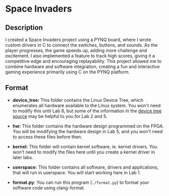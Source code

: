 # Space Invaders

## Description
I created a Space Invaders project using a PYNQ board, where I wrote custom drivers in C to connect the switches, buttons, and sounds. As the player progresses, the game speeds up, adding more challenge and excitement. I also implemented a feature to track high scores, giving it a competitive edge and encouraging replayability. This project allowed me to combine hardware and software integration, creating a fun and interactive gaming experience primarily using C on the PYNQ platform.


## Format
 
 * **device_tree:** This folder contains the Linux Device Tree, which enumerates all hardware available to the Linux system.  You won't need to modify this until Lab 6, but some of the information in the [device tree source](device_tree/dts/board_ecen427.dtsi) may be helpful to you for Lab 2 and 5.
  * **hw:** This folder contains the hardware design programmed on the FPGA.  You will be modifying the hardware design in Lab 5, and you won't need to access these files before then. 
  * **kernel:** This folder will contain kernel software, ie. kernel drivers.  You won't need to modify the files here until you create a kernel driver in later labs.
  * **userspace:** This folder contains all software, drivers and applications, that will run in userspace.  You will start working here in Lab 1.
  
  * **format.py**: You can run this program (``./format.py``) to format your software code using clang-format. 
